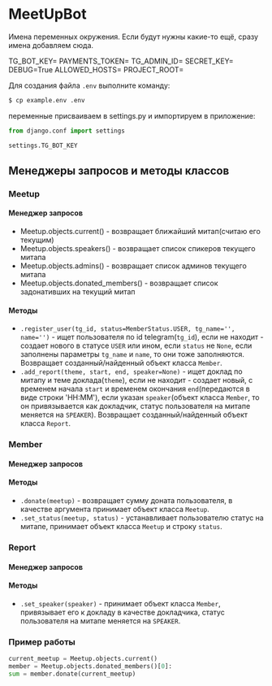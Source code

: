 # MeetUpBot
Имена переменных окружения. Если будут нужны какие-то ещё, сразу имена добавляем сюда.

TG_BOT_KEY=
PAYMENTS_TOKEN=
TG_ADMIN_ID=
SECRET_KEY=
DEBUG=True
ALLOWED_HOSTS=
PROJECT_ROOT=

Для создания файла `.env` выполните команду:

```bash
$ cp example.env .env
```

переменные присваиваем в settings.py и импортируем в приложение:

```python
from django.conf import settings

settings.TG_BOT_KEY
```

## Менеджеры запросов и методы классов

### Meetup
#### Менеджер запросов

- Meetup.objects.current() - возвращает ближайший митап(считаю его текущим)
- Meetup.objects.speakers() - возвращает список спикеров текущего митапа
- Meetup.objects.admins() - возвращает список админов текущего митапа
- Meetup.objects.donated_members() - возвращает список задонативших на текущий митап

#### Методы

- `.register_user(tg_id, status=MemberStatus.USER, tg_name='', name='')` - ищет пользователя по id telegram(`tg_id`), если не находит - создает нового в статусе `USER` или ином, если `status` не `None`, если заполнены параметры `tg_name` и `name`, то они тоже заполняются. Возвращает созданный/найденный объект класса `Member`.
- `.add_report(theme, start, end, speaker=None)` - ищет доклад по митапу и теме доклада(`theme`), если не находит - создает новый, с временем начала `start` и временем окончания `end`(передаются в виде строки 'HH:MM'), если указан `speaker`(объект класса `Member`, то он привязывается как докладчик, статус пользователя на митапе меняется на `SPEAKER`). Возвращает созданный/найденный объект класса `Report`.

### Member
#### Менеджер запросов

#### Методы

- `.donate(meetup)` - возвращает сумму доната пользователя, в качестве аргумента принимает объект класса `Meetup`.
- `.set_status(meetup, status)` - устанавливает пользователю статус на митапе, принимает объект класса `Meetup` и строку `status`.

### Report
#### Менеджер запросов

#### Методы

- `.set_speaker(speaker)` - принимает объект класса `Member`, привязывает его к докладу в качестве докладчика, статус пользователя на митапе меняется на `SPEAKER`.

### Пример работы

```python
current_meetup = Meetup.objects.current()
member = Meetup.objects.donated_members()[0]:
sum = member.donate(current_meetup)
```


